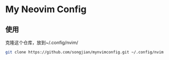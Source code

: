 # My Neovim Config

## 使用

克隆这个仓库，放到~/.config/nvim/

```bash
git clone https://github.com/songjian/mynvimconfig.git ~/.config/nvim
```

